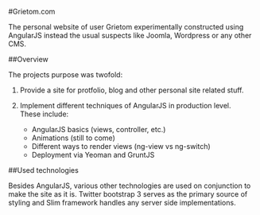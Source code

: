 #Grietom.com

The personal website of user Grietom experimentally constructed using 
AngularJS instead the usual suspects like Joomla, Wordpress or any other 
CMS.

##Overview

The projects purpose was twofold:

1. Provide a site for protfolio, blog and other personal site related 
stuff.

2. Implement different techniques of AngularJS in production level.  
These include:

	- AngularJS basics (views, controller, etc.)
	- Animations (still to come)
	- Different ways to render views (ng-view vs ng-switch)
	- Deployment via Yeoman and GruntJS


##Used technologies

Besides AngularJS, various other technologies are used on conjunction to 
make the site as it is.  Twitter bootstrap 3 serves as the primary 
source of styling and Slim framework handles any server side 
implementations.
